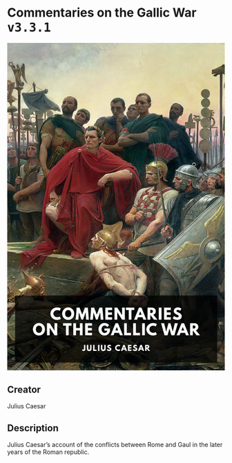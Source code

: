 
# Commentaries on the Gallic War <kbd>v3.3.1</kbd>

<center>
  <img src="./cover-1024.jpg"/>
</center>

## Creator
Julius Caesar

## Description
Julius Caesar’s account of the conflicts between Rome and Gaul in the later years of the Roman republic.
